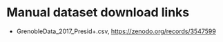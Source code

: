 # Manual dataset download links
- GrenobleData_2017_Presid+.csv,  https://zenodo.org/records/3547599